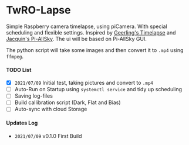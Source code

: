 # TwRO-Lapse

Simple Raspberry camera timelapse, using piCamera. With special scheduling and flexible settings. Inspired by [Geerling's Timelapse](https://github.com/geerlingguy/pi-timelapse) and [Jacquin's Pi-AllSky](https://github.com/thomasjacquin/allsky). The ui will be based on Pi-AllSky GUI.

The python script will take some images and then convert it to `.mp4` using `ffmpeg`.


#### TODO List
- [x] `2021/07/09` Initial test, taking pictures and convert to `.mp4`
- [ ] Auto-Run on Startup using `systemctl service` and tidy up scheduling
- [ ] Saving log-files
- [ ] Build callibration script (Dark, Flat and Bias)
- [ ] Auto-sync with cloud Storage

#### Updates Log
- `2021/07/09` v0.1.0 First Build
